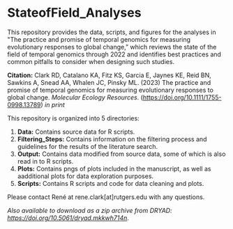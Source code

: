 # StateofField_Analyses

This repository provides the data, scripts, and figures for the analyses in "The practice and promise of temporal genomics for measuring evolutionary responses to global change," which reviews the state of the field of temporal genomics through 2022 and identifies best practices and common pitfalls to consider when designing such studies.

**Citation:** Clark RD, Catalano KA, Fitz KS, Garcia E, Jaynes KE, Reid BN, Sawkins A, Snead AA, Whalen JC, Pinsky ML. (2023) The practice and promise of temporal genomics for measuring evolutionary responses to global change. *Molecular Ecology Resources*. (https://doi.org/10.1111/1755-0998.13789) *in print*

This repository is organized into 5 directories:

1. **Data:** Contains source data for R scripts.
2. **Filtering_Steps:** Contains information on the filtering process and guidelines for the results of the literature search.
3. **Output:** Contains data modified from source data, some of which is also read in to R scripts.
4. **Plots:** Contains pngs of plots included in the manuscript, as well as aadditional plots for data exploration purposes.
5. **Scripts:** Contains R scripts and code for data cleaning and plots.

Please contact René at rene.clark[at]rutgers.edu with any questions.

*Also available to download as a zip archive from DRYAD: https://doi.org/10.5061/dryad.mkkwh714n*.
